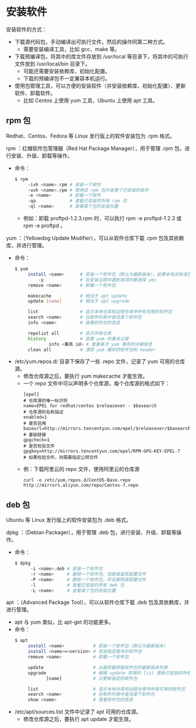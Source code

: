 # 安装软件

安装软件的方式：
- 下载源代码包，手动编译出可执行文件，然后的操作同第二种方式。
  - 需要安装编译工具，比如 gcc、make 等。
- 下载预编译包，将其中的库文件存放到 /usr/local 等目录下，将其中的可执行文件放到 /usr/local/bin 目录下。
  - 可能还需要安装依赖库、初始化配置。
  - 下载的预编译包不一定兼容本机运行。
- 使用包管理工具，可以方便的安装软件（并安装依赖库、初始化配置）、更新软件、卸载软件。
  - 比如 Centos 上使用 yum 工具，Ubuntu 上使用 apt 工具。

## rpm 包

Redhat、Centos、Fedora 等 Linux 发行版上的软件安装包为 .rpm 格式。

rpm ：红帽软件包管理器（Red Hat Package Manager），用于管理 .rpm 包，进行安装、升级、卸载等操作。
- 命令：
    ```sh
    $ rpm
         -ivh <name>.rpm # 安装一个软件
         -uvh <name>.rpm # 使用该 rpm 包升级某个已安装的软件
         -e <name>       # 卸载一个软件
         -qa             # 查看已安装的所有 rpm 包
         -ql <name>      # 查看某个包的安装位置
    ```
    - 例如：卸载 proftpd-1.2.3.rpm 时，可以执行 rpm -e proftpd-1.2.3 或 rpm -e proftpd 。

yum ：（Yellowdog Update Modifier），可以从软件仓库下载 .rpm 包及其依赖库，并进行管理。
- 命令：
    ```sh
    $ yum
         install <name>      # 安装一个软件包（默认为最新版本），如果本地没有该包就从软件仓库下载
             -y              # 在安装过程中遇到选项时都选择 yes
         remove <name>       # 卸载一个软件包

         makecache           # 相当于 apt update
         update [name]       # 相当于 apt upgrade

         list                # 显示本地仓库和远程仓库中所有可用的软件包
         search <name>       # 在软件列表中查找某个软件包
         info <name>         # 查看软件包的信息

         repolist all        # 显示所有仓库
         history             # 查看 yum 的事务记录
                 info <事务 id> # 查看某次 yum 事务的详细信息
         clean all           # 清除 yum 缓存的软件包和 header
    ```
- /etc/yum.repos.d/ 目录下保存了一些 .repo 文件，记录了 yum 可用的仓库源。
  - 修改仓库源之后，要执行 yum makecache 才能生效。
  - 一个 repo 文件中可以声明多个仓库源，每个仓库源的格式如下：
    ```
    [epel]                                                            # 仓库源的唯一标识符
    name=EPEL for redhat/centos $releasever - $basearch               # 仓库源的名称描述
    enabled=1                                                         # 是否启用
    baseurl=http://mirrors.tencentyun.com/epel/$releasever/$basearch/ # 基础链接
    gpgcheck=1                                                        # 是否检验文件
    gpgkey=http://mirrors.tencentyun.com/epel/RPM-GPG-KEY-EPEL-7      # 如果检验文件，则需要指定公钥文件
    ```
  - 例：下载阿里云的 repo 文件，使用阿里云的仓库源
    ```
    curl -o /etc/yum.repos.d/CentOS-Base.repo http://mirrors.aliyun.com/repo/Centos-7.repo
    ```

## deb 包

Ubuntu 等 Linux 发行版上的软件安装包为 .deb 格式。

dpkg ：（Debian Packager），用于管理 .deb 包，进行安装、升级、卸载等操作。
- 命令：
    ```sh
    $ dpkg
          -i <name>.deb # 安装一个软件包
          -r <name>     # 删除一个软件包，但是保留其配置文件
          -P <name>     # 删除一个软件包，并且删除其配置文件
          -l            # 查看已安装的所有 deb 包
          -L <name>     # 查看某个包的安装位置
    ```

apt ：（Advanced Package Tool），可以从软件仓库下载 .deb 包及其依赖库，并进行管理。
- apt 与 yum 类似，比 apt-get 的功能更多。
- 命令：
    ```sh
    $ apt
         install <name>           # 安装一个软件包（默认为最新版本）
         install <name>=<version> # 安装指定版本的软件包
         remove <name>            # 卸载一个软件包

         update                   # 从服务器获取软件包的最新版本列表
         upgrade                  # 根据 update 获得的 list 更新已安装的所有软件包
                [name]            # 只更新指定的软件包

         list                     # 显示本地仓库和远程仓库中所有可用的软件包
         search <name>            # 在软件列表中查找某个软件包
         show <name>              # 查看软件包的信息
    ```
- /etc/apt/sources.list 文件中记录了 apt 可用的仓库源。
  - 修改仓库源之后，要执行 apt update 才能生效。
